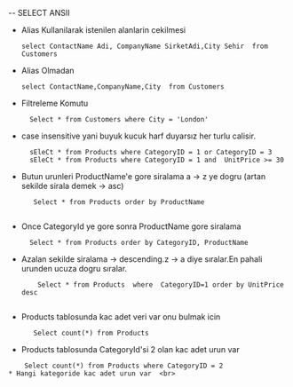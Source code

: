 -- SELECT ANSII

* Alias Kullanilarak istenilen alanlarin cekilmesi <br>
    ``` 
    select ContactName Adi, CompanyName SirketAdi,City Sehir  from Customers
    
* Alias Olmadan<br>
    ```
    select ContactName,CompanyName,City  from Customers

* Filtreleme Komutu<br>
   ```
     Select * from Customers where City = 'London'
   
* case insensitive yani buyuk kucuk harf duyarsız her turlu calisir.<br>
   ``` 
     sEleCt * from Products where CategoryID = 1 or CategoryID = 3
     sEleCt * from Products where CategoryID = 1 and  UnitPrice >= 30
  
* Butun urunleri ProductName'e gore siralama a -> z ye dogru (artan sekilde sirala demek -> asc) <br>
  ```
     Select * from Products order by ProductName
     
* Once CategoryId ye gore sonra ProductName gore siralama<br>
  ``` 
    Select * from Products order by CategoryID, ProductName
  
* Azalan sekilde siralama -> descending.z -> a diye sıralar.En pahali urunden ucuza dogru sıralar.<br>
  ``` Select * from Products order by UnitPrice desc 
      Select * from Products  where  CategoryID=1 order by UnitPrice desc
      
* Products tablosunda kac adet veri var onu bulmak icin <br>
  ``` 
     Select count(*) from Products 

* Products tablosunda CategoryId'si 2 olan kac adet urun var <br>
 ```
     Select count(*) from Products where CategoryID = 2 
* Hangi kategoride kac adet urun var  <br>

